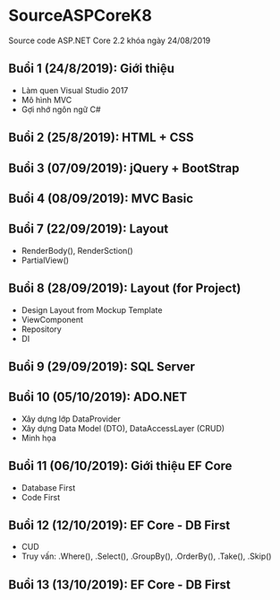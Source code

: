 ﻿# SourceASPCoreK8
Source code ASP.NET Core 2.2 khóa ngày 24/08/2019

## Buổi 1 (24/8/2019): Giới thiệu
* Làm quen Visual Studio 2017
* Mô hình MVC
* Gợi nhớ ngôn ngữ C#

## Buổi 2 (25/8/2019): HTML + CSS

## Buổi 3 (07/09/2019): jQuery + BootStrap

## Buổi 4 (08/09/2019): MVC Basic

## Buổi 7 (22/09/2019): Layout
* RenderBody(), RenderSction()
* PartialView()

## Buổi 8 (28/09/2019): Layout (for Project)
* Design Layout from Mockup Template
* ViewComponent
* Repository
* DI

## Buổi 9 (29/09/2019): SQL Server

## Buổi 10 (05/10/2019): ADO.NET
* Xây dựng lớp DataProvider
* Xây dựng Data Model (DTO), DataAccessLayer (CRUD)
* Minh họa

## Buổi 11 (06/10/2019): Giới thiệu EF Core
* Database First
* Code First

## Buổi 12 (12/10/2019): EF Core - DB First
* CUD
* Truy vấn: .Where(), .Select(), .GroupBy(), .OrderBy(), .Take(), .Skip()

## Buổi 13 (13/10/2019): EF Core - DB First